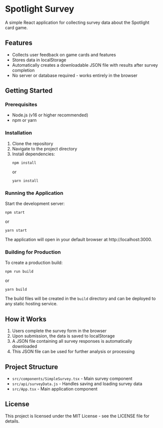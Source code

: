 # Spotlight Survey

A simple React application for collecting survey data about the Spotlight card game.

## Features

- Collects user feedback on game cards and features
- Stores data in localStorage
- Automatically creates a downloadable JSON file with results after survey completion
- No server or database required - works entirely in the browser

## Getting Started

### Prerequisites

- Node.js (v16 or higher recommended)
- npm or yarn

### Installation

1. Clone the repository
2. Navigate to the project directory
3. Install dependencies:
   ```
   npm install
   ```
   or
   ```
   yarn install
   ```

### Running the Application

Start the development server:
```
npm start
```
or
```
yarn start
```

The application will open in your default browser at http://localhost:3000.

### Building for Production

To create a production build:
```
npm run build
```
or
```
yarn build
```

The build files will be created in the `build` directory and can be deployed to any static hosting service.

## How it Works

1. Users complete the survey form in the browser
2. Upon submission, the data is saved to localStorage
3. A JSON file containing all survey responses is automatically downloaded
4. This JSON file can be used for further analysis or processing

## Project Structure

- `src/components/SimpleSurvey.tsx` - Main survey component
- `src/api/surveyData.js` - Handles saving and loading survey data
- `src/App.tsx` - Main application component

## License

This project is licensed under the MIT License - see the LICENSE file for details.
